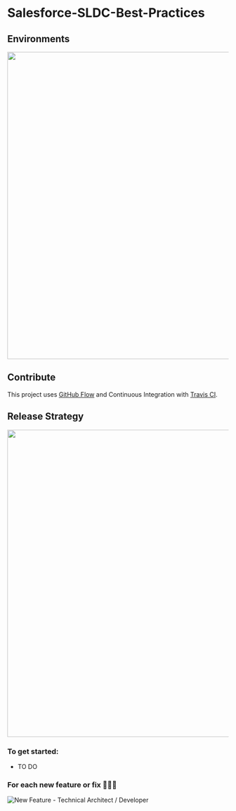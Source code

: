 # Salesforce-SLDC-Best-Practices

## Environments

<p align="center">
    <img src="https://user-images.githubusercontent.com/1114325/66330319-11511180-e928-11e9-9e0c-249b332f7a00.png" width="700">
</p>

## Contribute

This project uses [GitHub Flow](https://guides.github.com/introduction/flow/) and Continuous Integration with [Travis CI](https://travis-ci.com/mavens/shire-takeda-consolidation-mic).

## Release Strategy
<p align="center">
    <img src="https://www.atlassian.com/dam/jcr:61ccc620-5249-4338-be66-94d563f2843c/05%20(2).svg" width="700">
</p>

### To get started:

- TO DO

### For each new feature or fix 👩🏽‍💻

![New Feature - Technical Architect / Developer](https://user-images.githubusercontent.com/1114325/61804068-2b03b200-ae2b-11e9-9f31-1adac6794740.png)